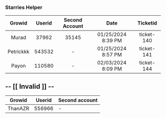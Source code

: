 ### Starries Helper

| Growid | Userid  | Second Account | Date | Ticketid |
| :---: | :---: | :---: | :---: | :---: |
| Murad | 37962 | 35145 | 01/25/2024 8:39 PM | ticket-140 |
| Petrickkk | 543532 | - | 01/25/2024 8:57 PM | ticket-141 |
| Payon | 110580 | - | 02/03/2024 8:09 PM | ticket-144 |

## -- [[ Invalid ]] --

| Growid | Userid  | Second account |
| ------- | --- | --- |
| ThanAZR | 556966 | - |
